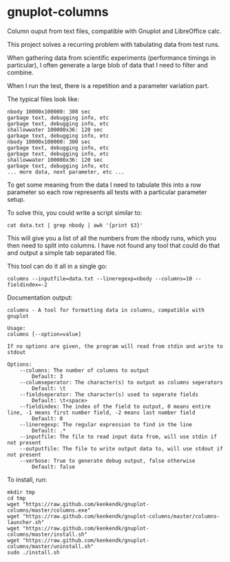 gnuplot-columns
===============

Column ouput from text files, compatible with Gnuplot and LibreOffice calc.

This project solves a recurring problem with tabulating data from test runs.

When gathering data from scientific experiments (performance timings in particular), I often generate a large blob of data that I need to filter and combine.

When I run the test, there is a repetition and a parameter variation part.

The typical files look like:
  	
	nbody 10000x100000: 300 sec
	garbage text, debugging info, etc
	garbage text, debugging info, etc
	shallowwater 100000x36: 120 sec 
	garbage text, debugging info, etc
	nbody 10000x100000: 300 sec
	garbage text, debugging info, etc
	garbage text, debugging info, etc
	shallowwater 100000x36: 120 sec 
	garbage text, debugging info, etc
	... more data, next parameter, etc ...


To get some meaning from the data I need to tabulate this into a row parameter so each row represents all tests with a particular parameter setup.

To solve this, you could write a script similar to:
  
	cat data.txt | grep nbody | awk '{print $3}'

This will give you a list of all the numbers from the nbody runs, which you then need to split into columns. I have not found any tool that could do that and output a simple tab separated file.

This tool can do it all in a single go:
  
	columns --inputfile=data.txt --lineregexp=nbody --columns=10 --fieldindex=-2

Documentation output:

	columns - A tool for formatting data in columns, compatible with gnuplot
	
	Usage: 
	columns [--option=value]
	
	If no options are given, the program will read from stdin and write to stdout
	
	Options:
		--columns: The number of columns to output
			Default: 3
		--columseperator: The character(s) to output as columns seperators
			Default: \t
		--fieldseperator: The character(s) used to seperate fields
			Default: \t<space>
		--fieldindex: The index of the field to output, 0 means entire line, -1 means first number field, -2 means last number field
			Default: 0
		--lineregexp: The regular expression to find in the line
			Default: .*
		--inputfile: The file to read input data from, will use stdin if not present
		--outputfile: The file to write output data to, will use stdout if not present
		--verbose: True to generate debug output, false otherwise
			Default: false
			
			
To install, run:
	
	mkdir tmp
	cd tmp
	wget "https://raw.github.com/kenkendk/gnuplot-columns/master/columns.exe"
	wget "https://raw.github.com/kenkendk/gnuplot-columns/master/columns-launcher.sh"
	wget "https://raw.github.com/kenkendk/gnuplot-columns/master/install.sh"
	wget "https://raw.github.com/kenkendk/gnuplot-columns/master/uninstall.sh"
	sudo ./install.sh
